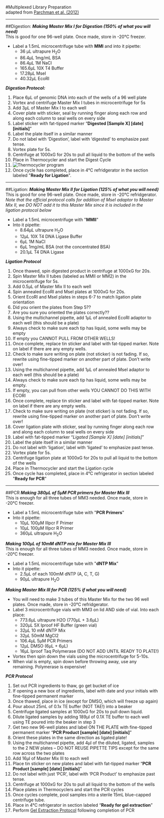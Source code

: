 #Multiplexed Library Preparation  
adapted from [Parchman et al. (2012)](http://onlinelibrary.wiley.com/doi/10.1111/j.1365-294X.2012.05513.x/full)
___
##Digestion:
**_Making Master Mix I for Digestion (150% of what you will need)_**  
This is good for one 96-well plate. Once made, store in -20°C freezer.  
* Label a 1.5mL microcentrifuge tube with **MMI** and into it pipette:
  * 36 μL ultrapure H<sub>2</sub>O  
  * 86.4μL 1mg/mL BSA  
  * 86.4μL 1M NaCl  
  * 165.6μL 10X T4 Buffer  
  * 17.28μL MseI  
  * 40.32μL EcoRI  

**_Digestion Protocol:_**  

1. Place 6μL of genomic DNA into each of the wells of a 96 well plate
1. Vortex and centrifuge Master Mix I tubes in microcentrifuge for 5s
1. Add 3μL of Master Mix I to each well
1. Cover plate with sticker, seal by running finger along each row and along each column to seal wells on every side
  1. Label sticker with fat-tipped marker “**Digested [Sample X] [date] [initials]**”
  1. Label the plate itself in a similar manner
  1. Do not label with ‘Digestion’, label with ‘digested’ to emphasize past tense.
1. Vortex plate for 5s. 
1. Centrifuge at 1000xG for 20s to pull all liquid to the bottom of the wells
1. Place in Thermocycler and start the Digest Cycle
  1. ![Thermocycler program](http://4.bp.blogspot.com/-e6SPURb-Vlo/VLfyVhJRUdI/AAAAAAAAAq0/CZXib9eSYtM/s1600/unnamed.jpg) 
1. Once cycle has completed, place in 4°C refridgerator in the section labeled "**Ready for Ligation**".

___


##Ligation:
**_Making Master Mix II for Ligation (125% of what you will need)_**  
This is good for one 96-well plate. Once made, store in -20°C refridgerator.  
_Note that the official protocol calls for addition of MseI adaptor to Master Mix II, we DO NOT add it to this Master Mix since it is included in the ligation protocol below_  
* Label a 1.5mL microcentrifuge with "**MMII**"  
* Into it pipette:
  * 8.64μL ultrapure H<sub>2</sub>O
  * 12μL 10X T4 DNA Ligase Buffer  
  * 6μL 1M NaCl  
  * 6μL 1mg/mL BSA (not the concentrated BSA)  
  * 20.1μL T4 DNA Ligase  

**_Ligation Protocol_**  

1. Once thawed, spin digested product in centrifuge at 1000xG for 20s.
1. Spin Master Mix II tubes (labeled as MMII or MM2) in the microcentrifuge for 5s.
1. Add 0.5μL of Master Mix II to each well
1. Spin annealed EcoRI and MseI plates at 1000xG for 20s.
1. Orient EcoRI and MseI plates in steps 6-7 to match ligation plate orientation
1. Did you orient the plates from Step 5??
1. Are you sure you oriented the plates correctly??
1. Using the multichannel pipette, add 1μL of annealed EcoRI adaptor to each well (this should be a plate)
  1. Always check to make sure each tip has liquid, some wells may be empty
  1. If empty you CANNOT PULL FROM OTHER WELLS!
  1. Once complete, replace tin sticker and label with fat-tipped marker. Note on label if there are any empty wells.
  1. Check to make sure writing on plate (not sticker) is not fading. If so, rewrite using fine-tipped marker on another part of plate. Don’t write over!
1. Using the multichannel pipette, add 1μL of annealed MseI adaptor to each well (this should be a plate)
  1. Always check to make sure each tip has liquid, some wells may be empty.
  1. If empty, you can pull from other wells YOU CANNOT DO THIS WITH ECORI
  1. Once complete, replace tin sticker and label with fat-tipped marker. Note on label if there are any empty wells.
  1. Check to make sure writing on plate (not sticker) is not fading. If so, rewrite using fine-tipped marker on another part of plate. Don’t write over!
1. Cover ligation plate with sticker, seal by running finger along each row and along each column to seal wells on every side
  1. Label with fat-tipped marker “*Ligated [Sample X] [date] [initials]*”
  1. Label the plate itself in a similar manner  
  1. Do not label with ‘ligation’, label with ‘ligated’ to emphasize past tense.  
1. Vortex plate for 5s.  
1. Centrifuge ligation plate at 1000xG for 20s to pull all liquid to the bottom of the wells
1. Place in Thermocycler and start the Ligation cycle
1. Once cycle has completed, place in 4°C refrigerator in section labeled "**Ready for PCR**"


___

##PCR
**_Making 380μL of 5μM PCR primers for Master Mix III_**  
This is enough for all three tubes of MM3 needed. Once made, store in -20°C freezer.  
  * Label a 1.5mL microcentrifuge tube with "**PCR Primers**"
  * Into it pipette:  
    * 10μL 100μM Illpcr F Primer  
    * 10μL 100μM Illpcr R Primer  
    * 360μL ultrapure H<sub>2</sub>O  

**_Making 100μL of 10mM dNTP mix for Master Mix III_**  
This is enough for all three tubes of MM3 needed. Once made, store in -20°C freezer.  
  * Label a 1.5mL microcentrifuge tube with "**dNTP Mix**"  
  * Into it pipette:  
    * 2.5μL of each 100mM dNTP (A, C, T, G)  
    * 90μL ultrapure H<sub>2</sub>O

**_Making Master Mix III for PCR (125% if what you will need)_**  
  * You will need to make 3 tubes of this Master Mix for the two 96 well plates. Once made, store in -20°C refridgerator.
  * Label 3 microcentrifuge vials with MM3 on lid AND side of vial. Into each place:
    * 773.6μL ultrapure H2O (770μL + 3.6μL)  
    * 320μL 5X Iproof HF Buffer (green vial)  
    * 32μL 10 mM dNTP Mix  
    * 32μL 50mM MgCl2  
    * 106.4μL 5μM PCR Primers  
    * 12μL DMSO (6μL + 6μL)  
    * 16μL Iproof Taq Polymerase (DO NOT ADD UNTIL READY TO PLATE!)  
  * Vortex then spin down the vials using the microcentrifuge for 5-10s.
  * When vial is empty, spin down before throwing away, use any remaining. Polymerase is expensive!  

**_PCR Protocol_**  

1. Set out PCR ingredients to thaw, go get bucket of ice  
  1. If opening a new box of ingredients, label with date and your initials with fine-tipped permanent marker
1. Once thawed, place in ice (except for DMSO, which will freeze up again)
1. Pour about 25mL of 0.1x TE buffer (NOT TAE!) into a beaker
1. Centrifuge ligated samples at 1000xG for 20s to pull down liquid.
1. Dilute ligated samples by adding 189μl of 0.1X TE buffer to each well using TE poured into the beaker in step 3
1. Get two new 96-well plates and label ON THE PLATE with fine-tipped permanent marker “**PCR Product [sample] [date] [initials]**”
1. Orient these plates in the same direction as ligated plate!
  1. Using the multichannel pipette, add 4μl of the diluted, ligated, samples to the 2 NEW plates – DO NOT REUSE PIPETTE TIPS except for the same row across the two plates
1. Add 16μl of Master Mix III to each well
1. Place tin sticker on new plates and label with fat-tipped marker “**PCR Product [sample] [date] [initials]**”
  1. Do not label with just ‘PCR’, label with ‘PCR Product’ to emphasize past tense.
1. Centrifuge at 1000xG for 20s to pull all liquid to the bottom of the wells
1. Place plates in Thermocyclers and start the PCR cycles
1. Once cycles complete, pool samples into a sterile 15mL blue-capped centrifuge tube.
  1. Place in 4°C refrigerator in section labeled “**Ready for gel extraction**”
1. Perform [Gel Extraction Protocol](https://github.com/EckertLab/protocols/blob/master/gel_extraction_protocol.md) following completion of PCR




